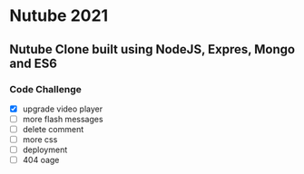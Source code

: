 # Nutube 2021

## Nutube Clone built using NodeJS, Expres, Mongo and ES6

### Code Challenge

- [x] upgrade video player
- [ ] more flash messages
- [ ] delete comment
- [ ] more css
- [ ] deployment
- [ ] 404 oage
